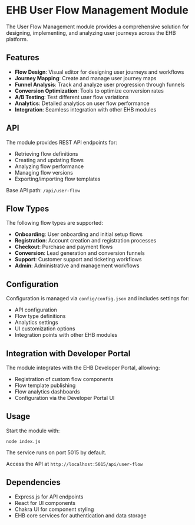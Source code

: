 # EHB User Flow Management Module

The User Flow Management module provides a comprehensive solution for designing, implementing, and analyzing user journeys across the EHB platform.

## Features

- **Flow Design**: Visual editor for designing user journeys and workflows
- **Journey Mapping**: Create and manage user journey maps
- **Funnel Analysis**: Track and analyze user progression through funnels
- **Conversion Optimization**: Tools to optimize conversion rates
- **A/B Testing**: Test different user flow variations
- **Analytics**: Detailed analytics on user flow performance
- **Integration**: Seamless integration with other EHB modules

## API

The module provides REST API endpoints for:

- Retrieving flow definitions
- Creating and updating flows
- Analyzing flow performance
- Managing flow versions
- Exporting/importing flow templates

Base API path: `/api/user-flow`

## Flow Types

The following flow types are supported:

- **Onboarding**: User onboarding and initial setup flows
- **Registration**: Account creation and registration processes
- **Checkout**: Purchase and payment flows
- **Conversion**: Lead generation and conversion funnels
- **Support**: Customer support and ticketing workflows
- **Admin**: Administrative and management workflows

## Configuration

Configuration is managed via `config/config.json` and includes settings for:

- API configuration
- Flow type definitions
- Analytics settings
- UI customization options
- Integration points with other EHB modules

## Integration with Developer Portal

The module integrates with the EHB Developer Portal, allowing:

- Registration of custom flow components
- Flow template publishing
- Flow analytics dashboards
- Configuration via the Developer Portal UI

## Usage

Start the module with:

```
node index.js
```

The service runs on port 5015 by default.

Access the API at `http://localhost:5015/api/user-flow`

## Dependencies

- Express.js for API endpoints
- React for UI components
- Chakra UI for component styling
- EHB core services for authentication and data storage